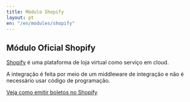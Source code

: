 ```yaml
---
title: Módulo Shopify
layout: pt
en: "/en/modules/shopify"
---
```


## Módulo Oficial Shopify

[Shopify](https://shopify.com/) é uma plataforma de loja virtual como serviço em cloud.

A integração é feita por meio de um middleware de integração e não é necessário usar código de programação.

[Veja como emitir boletos no Shopify](https://boletosimples.zendesk.com/hc/pt-br/articles/115001120854)